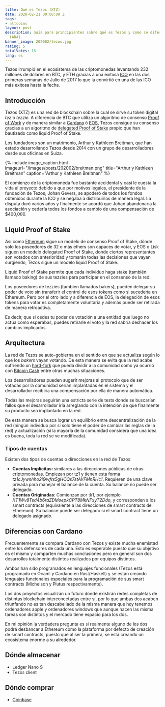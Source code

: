 ```yaml
---
title: Qué es Tezos (XTZ)
date: 2020-02-21 00:00:00 Z
tags:
- altcoins
layout: post
description: Guía para principiantes sobre qué es Tezos y como se diferencia de Cardano
  (ADA).
banner_image: 202002/tezos.jpg
rating: 5
totalVotes: 16
lang: es
---
```


Tezos irrumpió en el ecosistema de las criptomonedas levantando 232 millones de dólares en BTC, y ETH gracias a una exitosa [ICO](/que-es-una-ico) en las dos primeras semanas de Julio de 2017 lo que la convirtió en una de las ICO más exitosa hasta la fecha.

<!--more-->

## Introducción

Tezos (XTZ) es una red de blockchain sobre la cual se sirve su token digital *tez* ó *tezzie*. A diferencia de BTC que utiliza un algoritmo de consenso [Proof of Work](/que-es-proof-of-work) y de manera similar a [Cardano](/que-es-cardano) ó [EOS](/que-es-eos), Tezos consigue su consenso gracias a un algoritmo de [delegated Proof of Stake](/proof-of-work-vs-proof-of-stake/) propio que han bautizado como liquid Proof of Stake.

Los fundadores son un matrimonio, Arthur y Kathleen Breitman, que han estado desarrollando Tezos desde 2014 con un grupo de desarrolladores desde sus oficinas en Suiza.

{% include image_caption.html imageurl="/images/posts/202002/breitman.png" title="Arthur y Kathleen Breitman" caption="Arthur y Kathleen Breitman" %}

El comienzo de la criptomoneda fue bastante accidental y casi le cuesta la vida al proyecto debido a que por motivos legales, el presidente de la fundación de Tezos, Johan Gevers, se apoderó de todos los fondos obtenidos durante la ICO y se negaba a distribuirlos de manera legal. La disputa duró varios años y finalmente se acordó que Johan abandonaría la asociación y cedería todos los fondos a cambio de una compensación de $400,000.

## Liquid Proof of Stake

Así como [Ethereum](/que-es-ethereum) sigue un modelo de consenso Proof of Stake, dónde solo los poseedores de 32 o más ethers son capaces de votar, y EOS o Lisk siguen un modelo delegated Proof of Stake, donde ciertos representantes son votados con anterioridad y tomarán todas las decisiones que vayan surgiendo, Tezos sigue un modelo liquid Proof of Stake.

Liquid Proof of Stake permite que cada individuo haga stake (también llamado baking) de sus tezzies para participar en el consenso de la red.

Los poseedores de tezzies (también llamados bakers), pueden delegar su poder de voto sin transferir el control de esos tokens como si sucedería en Ethereum. Pero por el otro lado y a diferencia de EOS, la delegación de esos tokens para votar es completamente voluntaria y además puede ser retirada de manera retroactiva.

Es decir, que si cedes tu poder de votación a una entidad que luego no actúa como esperabas, puedes retirarle el voto y la red sabría deshacer los cambios implicados.

## Arquitectura

La red de Tezos se auto-gobierna en el sentido en que se actualiza según lo que los *bakers* vayan votando. De esta manera se evita que la red acabe sufriendo un [hard-fork](/hard-fork-vs-soft-fork/) que pueda dividir a la comunidad como ya ocurrió con [Bitcoin Cash](/que-es-bitcoin-cash/) entre otras muchas situaciones.

Los desarrolladores pueden sugerir mejoras al protocolo que de ser votadas por la comunidad serían implantadas en el sistema y el desarrollador recibiría una compensación por ella de manera automática.

Todas las mejoras seguirán una estricta serie de tests donde se buscarían fallos que el desarrollador iría arreglando con la intención de que finalmente su producto sea implantado en la red.

De esta manera se busca lograr un equilibrio entre descentralización de la red (ningún individuo por sí solo tiene el poder de cambiar las reglas de la red) y actualización (si la mayoría de la comunidad considera que una idea es buena, toda la red se ve modificada).

### Tipos de cuentas

Existen dos tipos de cuentas o direcciones en la red de Tezos:

- **Cuentas Implícitas:** similares a las direcciones públicas de otras criptomonedas. Empiezan por tz1 y tienen esta forma *tz1cJywnhho2iGwfrs5gHCQs7stAVFMnRHc1*. Requieren de una clave privada para manejar el balance de la cuenta. Su balance no puede ser delegado.
- **Cuentas Originadas**: Comienzan por tk1, por ejemplo *KT1Wv8Ted4b6raZDMoepkCPT8MkNFxyT2Ddo*, y corresponden a los smart contracts (equivalente a las direcciones de smart contracts de Ethereum). Su balance puede ser delegado si el smart contract tiene un delegado asignado.



## Diferencias con Cardano

Frecuentemente se compara Cardano con Tezos y existe mucha enemistad entre los defensores de cada una. Esto es esperable puesto que su objetivo es el mismo y comparten muchas conclusiones pero en general son dos desarrollos totalmente distintos realizados por equipos distintos.

Ambos han sido programados en lenguajes funcionales (Tezos está programado en Ocaml y Cardano en Rust/Haskell) y se están creando lenguajes funcionales especiales para la programación de sus smart contracts (Michelson y Plutus respectivamente).

Los dos proyectos visualizan un futuro donde existirán redes completas de distintas blockchain interconectadas entre sí, por lo que ambas dos acaben triunfando no es tan descabellado de la misma manera que hoy tenemos ordenadores apple y ordenadores windows que aunque hacen las misma tareas son distintos y el mercado tiene espacio para los dos.

En mi opinión la verdadera pregunta es si realmente alguno de los dos podrá desbancar a Ethereum como la plataforma por defecto de creación de smart contracts, puesto que al ser la primera, se está creando un ecosistema enorme a su alrededor.

## Dónde almacenar

- Ledger Nano S
- Tezos client

## Dónde comprar

- <a rel="nofollow" href="https://www.coinbase.com/join/ferran_tt">Coinbase</a>

